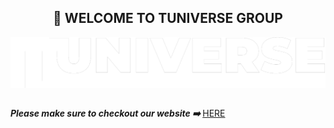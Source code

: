 <h2 align="center">👋 WELCOME TO TUNIVERSE GROUP</h2>
<div style="text-align:center"><img src="banner.png" align="center"></div>
<br>
<p><b><i>Please make sure to checkout our website ➡️ </i></b><a href="https://tuniversegroup.com" target="_blank">HERE</i></b></p>
